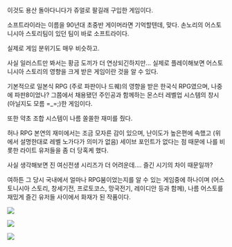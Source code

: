 이것도 용산 돌아다니다가 쥬얼로 팔길래 구입한 게임이다.

소프트라이라는 이름을 90년대 초중반 게이머라면 기억할텐데, 맞다. 손노리의 어스토니시아 스토리팀이 있던 팀이 바로 소프트라이다.

실제로 게임 분위기도 매우 비슷하고.

사실 일러스트만 봐서는 황금 도끼가 더 연상되긴하지만... 실제로 플레이해보면 어스토니시아 스토리의 영향을 크게 받은 게임이란 것을 알 수 있다.

기본적으로 일본식 RPG (주로 파판이나 드퀘)의 영향을 받은 한국식 RPG였으며, 나중에 파판8이었나? 그쯤에서 채용됐던 주인공과 함께하는 몬스터 레벨업 시스템의 창시(아닐지도 모름 =_=;)한 게임이다.

또한 약초 조합 시스템이 나름 쏠쏠한 재미를 줬다.

허나 RPG 본연의 재미에서는 조금 모자른 감이 있으며, 난이도가 높은편에 속했고 (위에서 설명한대로 레벨 노가다가 의미가 없음) 세이브 포인트가 없다는 점 때문에 나를 비롯한 라이트 유저들을 좀 더 당혹케 했다.

사실 생각해보면 진 여신전생 시리즈가 더 어려운데.... 즐긴 시기의 차이 때문일까?

여하튼 그 당시 국내에서 얼마나 RPG붐이었는지를 알 수 있는 게임중에 하나이며 (어스토니시아 스토리, 창세기전, 프로토코스, 망국전기, 레이디안 등과 함께), 나름 어스토를 재밌게 즐긴 유저들 사이에서 화재가 된 작품이다.

![](./0.jpg)

![](./1.jpg)

![](./2.jpg)
